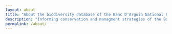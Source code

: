 ```yaml
---
layout: about
title: "About the biodiversity database of the Banc D'Arguin National Park"
description: "Informing conservation and managment strategies of the Banc D'Arguin National Park"
permalink: /about/
---
```

